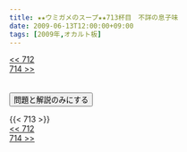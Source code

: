 ```yaml
---
title: ★★ウミガメのスープ★★713杯目　不詳の息子味
date: 2009-06-13T12:00:00+09:00
tags: [2009年,オカルト板]
---
```

<div class="th_left"><a href="../712"><< 712</a></div>
<div class="th_right"><a href="../714">714 >></a></div>
<br><br>
<script src="../../js/cupsoup.js"></script>
<form>
<input type="button" value="問題と解説のみにする" onClick="toggleCupsoup()">
</form>
{{< 713 >}}
<div class="th_left"><a href="../712"><< 712</a></div>
<div class="th_right"><a href="../714">714 >></a></div>